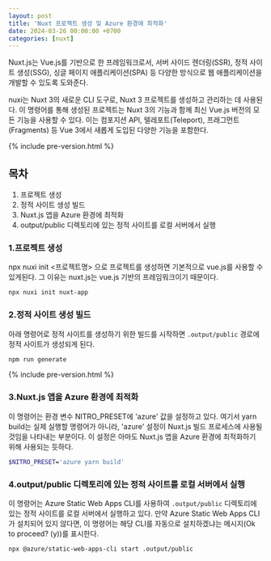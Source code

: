 ```yaml
---
layout: post
title: 'Nuxt 프로젝트 생성 및 Azure 환경에 최적화'
date: 2024-03-26 00:00:00 +0700 
categories: [nuxt]
---
```


Nuxt.js는 Vue.js를 기반으로 한 프레임워크로서, 서버 사이드 렌더링(SSR), 정적 사이트 생성(SSG), 싱글 페이지 애플리케이션(SPA) 등 다양한 방식으로 웹 애플리케이션을 개발할 수 있도록 도와준다.

nuxi는 Nuxt 3의 새로운 CLI 도구로, Nuxt 3 프로젝트를 생성하고 관리하는 데 사용된다. 이 명령어를 통해 생성된 프로젝트는 Nuxt 3의 기능과 함께 최신 Vue.js 버전의 모든 기능을 사용할 수 있다. 이는 컴포지션 API, 텔레포트(Teleport), 프래그먼트(Fragments) 등 Vue 3에서 새롭게 도입된 다양한 기능을 포함한다.

{% include pre-version.html %}

## 목차
1. 프로젝트 생성
2. 정적 사이트 생성 빌드
3. Nuxt.js 앱을 Azure 환경에 최적화
4. output/public 디렉토리에 있는 정적 사이트를 로컬 서버에서 실행

### 1.프로젝트 생성

npx nuxi init <프로젝트명> 으로 프로젝트를 생성하면 기본적으로 vue.js를 사용할 수 있게된다. 그 이유는 nuxt.js는 vue.js 기반의 프레임워크이기 때문이다.

```bash
npx nuxi init nuxt-app
```

### 2.정적 사이트 생성 빌드

아래 명령어로 정적 사이트를 생성하기 위한 빌드를 시작하면 `.output/public` 경로에 정적 사이트가 생성되게 된다.

```bash
npm run generate
```

{% include pre-version.html %}

### 3.Nuxt.js 앱을 Azure 환경에 최적화

이 명령어는 환경 변수 NITRO_PRESET에 'azure' 값을 설정하고 있다. 여기서 yarn build는 실제 실행할 명령어가 아니라, 'azure' 설정이 Nuxt.js 빌드 프로세스에 사용될 것임을 나타내는 부분이다. 이 설정은 아마도 Nuxt.js 앱을 Azure 환경에 최적화하기 위해 사용되는 듯하다.

```bash
$NITRO_PRESET='azure yarn build'
```

### 4.output/public 디렉토리에 있는 정적 사이트를 로컬 서버에서 실행
 
이 명령어는 Azure Static Web Apps CLI를 사용하여 `.output/public` 디렉토리에 있는 정적 사이트를 로컬 서버에서 실행하고 있다. 만약 Azure Static Web Apps CLI가 설치되어 있지 않다면, 이 명령어는 해당 CLI를 자동으로 설치하겠냐는 메시지(Ok to proceed? (y))를 표시한다.

```bash
npx @azure/static-web-apps-cli start .output/public
```
